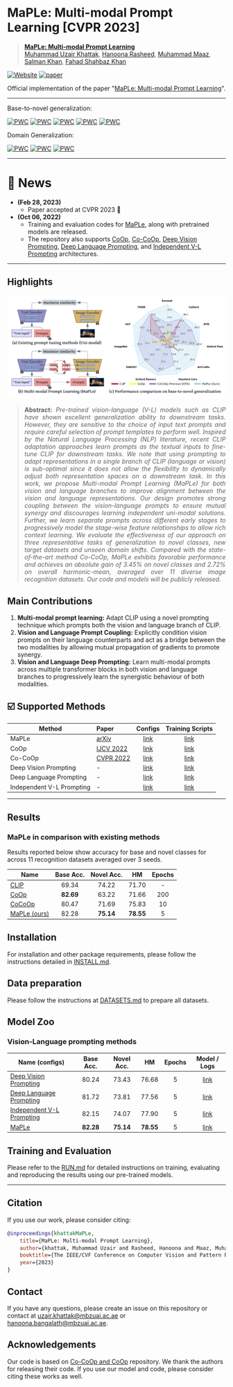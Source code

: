# MaPLe: Multi-modal Prompt Learning [CVPR 2023]



> [**MaPLe: Multi-modal Prompt Learning**](https://arxiv.org/abs/2210.03117)<br>
> [Muhammad Uzair Khattak](https://scholar.google.com/citations?user=M6fFL4gAAAAJ&hl=en&authuser=1), [Hanoona Rasheed](https://scholar.google.com/citations?user=yhDdEuEAAAAJ&hl=en&authuser=1&oi=sra), [Muhammad Maaz](https://scholar.google.com/citations?user=vTy9Te8AAAAJ&hl=en&authuser=1&oi=sra), [Salman Khan](https://salman-h-khan.github.io/), [Fahad Shahbaz Khan](https://scholar.google.es/citations?user=zvaeYnUAAAAJ&hl=en)


[![Website](https://img.shields.io/badge/Project-Website-87CEEB)](https://muzairkhattak.github.io/multimodal-prompt-learning/)
[![paper](https://img.shields.io/badge/arXiv-Paper-<COLOR>.svg)](https://arxiv.org/abs/2210.03117)



Official implementation of the paper "[MaPLe: Multi-modal Prompt Learning](https://arxiv.org/abs/2210.03117)".
<hr />

Base-to-novel generalization:

[![PWC](https://img.shields.io/endpoint.svg?url=https://paperswithcode.com/badge/maple-multi-modal-prompt-learning/prompt-engineering-on-imagenet)](https://paperswithcode.com/sota/prompt-engineering-on-imagenet?p=maple-multi-modal-prompt-learning)
[![PWC](https://img.shields.io/endpoint.svg?url=https://paperswithcode.com/badge/maple-multi-modal-prompt-learning/prompt-engineering-on-sun397)](https://paperswithcode.com/sota/prompt-engineering-on-sun397?p=maple-multi-modal-prompt-learning)
[![PWC](https://img.shields.io/endpoint.svg?url=https://paperswithcode.com/badge/maple-multi-modal-prompt-learning/prompt-engineering-on-eurosat)](https://paperswithcode.com/sota/prompt-engineering-on-eurosat?p=maple-multi-modal-prompt-learning)
[![PWC](https://img.shields.io/endpoint.svg?url=https://paperswithcode.com/badge/maple-multi-modal-prompt-learning/prompt-engineering-on-ucf101)](https://paperswithcode.com/sota/prompt-engineering-on-ucf101?p=maple-multi-modal-prompt-learning)
[![PWC](https://img.shields.io/endpoint.svg?url=https://paperswithcode.com/badge/maple-multi-modal-prompt-learning/prompt-engineering-on-fgvc-aircraft)](https://paperswithcode.com/sota/prompt-engineering-on-fgvc-aircraft?p=maple-multi-modal-prompt-learning)


Domain Generalization:

[![PWC](https://img.shields.io/endpoint.svg?url=https://paperswithcode.com/badge/maple-multi-modal-prompt-learning/prompt-engineering-on-imagenet-r)](https://paperswithcode.com/sota/prompt-engineering-on-imagenet-r?p=maple-multi-modal-prompt-learning)
[![PWC](https://img.shields.io/endpoint.svg?url=https://paperswithcode.com/badge/maple-multi-modal-prompt-learning/prompt-engineering-on-imagenet-a)](https://paperswithcode.com/sota/prompt-engineering-on-imagenet-a?p=maple-multi-modal-prompt-learning)
[![PWC](https://img.shields.io/endpoint.svg?url=https://paperswithcode.com/badge/maple-multi-modal-prompt-learning/prompt-engineering-on-imagenet-s)](https://paperswithcode.com/sota/prompt-engineering-on-imagenet-s?p=maple-multi-modal-prompt-learning)


<hr />

# :rocket: News
* **(Feb 28, 2023)**
  * Paper accepted at CVPR 2023 :tada: 
* **(Oct 06, 2022)** 
  * Training and evaluation codes for [MaPLe](configs/trainers/MaPLe), along with pretrained models are released.
  * The repository also supports
[CoOp](configs/trainers/CoOp),
[Co-CoOp](configs/trainers/CoCoOp),
[Deep Vision Prompting](configs/trainers/VPT/vit_b16_c2_ep5_batch4_4.yaml),
[Deep Language Prompting](configs/trainers/IVLP/vit_b16_c2_ep5_batch4_4ctx_language_only.yaml), and 
[Independent V-L Prompting](configs/trainers/IVLP/vit_b16_c2_ep5_batch4_2+2ctx.yaml)
architectures.
<hr />

## Highlights

![main figure](docs/main_figure.png)
> **<p align="justify"> Abstract:** *Pre-trained vision-language (V-L) models such as CLIP have shown excellent 
> generalization ability to downstream tasks. However, they are sensitive to the choice of input text prompts and 
> require careful selection of prompt templates to perform well. Inspired by the Natural Language Processing (NLP) 
> literature, recent CLIP adaptation approaches learn prompts as the textual inputs to fine-tune CLIP for downstream 
> tasks. We note that using prompting to adapt representations in a single branch of CLIP (language or vision) is 
> sub-optimal since it does not allow the flexibility to dynamically adjust both representation spaces on a downstream 
> task. In this work, we propose Multi-modal Prompt Learning (MaPLe) for both vision and language branches to improve 
> alignment between the vision and language representations. Our design promotes strong coupling between the 
> vision-language prompts to ensure mutual synergy and discourages learning independent uni-modal solutions. 
> Further, we learn separate prompts across different early stages to progressively model the stage-wise feature 
> relationships to allow rich context learning. We evaluate the effectiveness of our approach on three representative 
> tasks of generalization to novel classes, new target datasets and unseen domain shifts. Compared with the 
> state-of-the-art method Co-CoOp, MaPLe exhibits favorable performance and achieves an absolute gain of 3.45% on novel 
> classes and 2.72% on overall harmonic-mean, averaged over 11 diverse image recognition datasets. Our code and models 
> will be publicly released.* </p>

## Main Contributions

1) **Multi-modal prompt learning:** Adapt CLIP using a novel prompting technique which prompts both the vision and language branch of CLIP.
2) **Vision and Language Prompt Coupling:** Explicitly condition vision prompts on their language counterparts and act as a bridge
between the two modalities by allowing mutual propagation of gradients to promote synergy.
3) **Vision and Language Deep Prompting:** Learn multi-modal prompts across multiple transformer blocks in both vision and
language branches to progressively learn the synergistic behaviour of both modalities.


## :ballot_box_with_check: Supported Methods

[comment]: <> (| Language Prompting            | MaPLe |  [link]&#40;configs/trainers/IVLP/vit_b16_c2_ep5_batch4_4ctx_language_only.yaml&#41;      |      |)

| Method                    | Paper                                         |                             Configs                             |          Training Scripts          |
|---------------------------|:----------------------------------------------|:---------------------------------------------------------------:|:----------------------------------:|
| MaPLe                     | [arXiv](https://arxiv.org/abs/2210.03117)                                     | [link](configs/trainers/MaPLe/vit_b16_c2_ep5_batch4_2ctx.yaml)  |       [link](scripts/maple)        |
| CoOp                      | [IJCV 2022](https://arxiv.org/abs/2109.01134) |                  [link](configs/trainers/CoOp)                  |        [link](scripts/coop)        |
| Co-CoOp                   | [CVPR 2022](https://arxiv.org/abs/2203.05557) |                 [link](configs/trainers/CoCoOp)                 |       [link](scripts/cocoop)       |
| Deep Vision Prompting     | -                                             |    [link](configs/trainers/VPT/vit_b16_c2_ep5_batch4_4.yaml)    |        [link](scripts/vpt)         |
| Deep Language Prompting   | -                                             |                 [link](configs/trainers/IVLP/vit_b16_c2_ep5_batch4_4ctx_language_only.yaml)                  | [link](scripts/language-prompting) |
| Independent V-L Prompting | -                                             | [link](configs/trainers/IVLP/vit_b16_c2_ep5_batch4_2+2ctx.yaml) |  [link](scripts/independent-vlp)   |

<hr />

## Results
### MaPLe in comparison with existing methods
Results reported below show accuracy for base and novel classes for across 11 recognition datasets averaged over 3 seeds.

| Name                                                      | Base Acc. | Novel Acc. |    HM     | Epochs | 
|-----------------------------------------------------------|:---------:|:----------:|:---------:|:------:|
| [CLIP](https://arxiv.org/abs/2103.00020)                  |   69.34   |   74.22    |   71.70   |   -    |  
| [CoOp](https://arxiv.org/abs/2109.01134)                  | **82.69** |   63.22    |   71.66   |  200   | 
| [CoCoOp](https://arxiv.org/abs/2203.05557) |   80.47   |   71.69    |   75.83   |   10   | 
| [MaPLe (ours)](https://arxiv.org/abs/2210.03117)  |   82.28   | **75.14**  | **78.55** |   5    |  

## Installation 
For installation and other package requirements, please follow the instructions detailed in [INSTALL.md](docs/INSTALL.md). 

## Data preparation
Please follow the instructions at [DATASETS.md](docs/DATASETS.md) to prepare all datasets.

## Model Zoo

### Vision-Language prompting methods
| Name  (configs)                                                                                | Base Acc. | Novel Acc. |    HM     | Epochs |                                         Model / Logs                                         |
|------------------------------------------------------------------------------------------------|:---------:|:----------:|:---------:|:------:|:--------------------------------------------------------------------------------------------:|
| [Deep Vision Prompting](configs/trainers/VPT/vit_b16_c2_ep5_batch4_4.yaml)                     |   80.24   |   73.43    |   76.68   |   5    |        [link](https://drive.google.com/drive/folders/1zJnaod8UVvo1HuxNzymLhBBS_OHq6cYp?usp=sharing)                                                                                      | 
| [Deep Language Prompting](configs/trainers/IVLP/vit_b16_c2_ep5_batch4_4ctx_language_only.yaml) |   81.72   |   73.81    |   77.56   |   5    | [link](https://drive.google.com/drive/folders/1PPLtvQIGprRUyxPiTwOSEh_oQ46zQfCN?usp=sharing) |
| [Independent V-L Prompting](configs/trainers/IVLP/vit_b16_c2_ep5_batch4_2+2ctx.yaml)           |   82.15   |   74.07    |   77.90   |   5    | [link](https://drive.google.com/drive/folders/14NxzrRirK2GfyfWajsEGDiWa2suJoTBW?usp=sharing) |
| [MaPLe](configs/trainers/MaPLe/vit_b16_c2_ep5_batch4_2ctx.yaml)                                | **82.28** | **75.14**  | **78.55** |   5    | [link](https://drive.google.com/drive/folders/1EvuvgR8566bL0T7ucvAL3LFVwuUPMRas?usp=sharing) |


## Training and Evaluation
Please refer to the [RUN.md](docs/RUN.md) for detailed instructions on training, evaluating and reproducing the results using our pre-trained models.


<hr />

## Citation
If you use our work, please consider citing:
```bibtex
@inproceedings{khattakMaPLe,
    title={MaPLe: Multi-modal Prompt Learning},
    author={khattak, Muhammad Uzair and Rasheed, Hanoona and Maaz, Muhammad and Khan, Salman and Khan, Fahad Shahbaz},
    booktitle={The IEEE/CVF Conference on Computer Vision and Pattern Recognition},
    year={2023}
}
```

## Contact
If you have any questions, please create an issue on this repository or contact at uzair.khattak@mbzuai.ac.ae or hanoona.bangalath@mbzuai.ac.ae.


## Acknowledgements

Our code is based on [Co-CoOp and CoOp](https://github.com/KaiyangZhou/CoOp) repository. We thank the authors for releasing their code. If you use our model and code, please consider citing these works as well.

